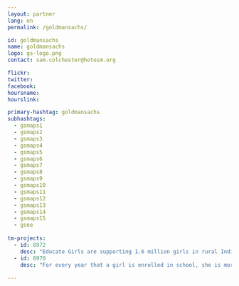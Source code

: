 ```yaml
---
layout: partner
lang: en
permalink: /goldmansachs/

id: goldmansachs
name: goldmansachs
logo: gs-logo.png
contact: sam.colchester@hotosm.org

flickr: 
twitter: 
facebook: 
hoursname:
hourslink:

primary-hashtag: goldmansachs
subhashtags:
  - gsmaps1
  - gsmaps2
  - gsmaps3
  - gsmaps4
  - gsmaps5
  - gsmaps6
  - gsmaps7
  - gsmaps8
  - gsmaps9
  - gsmaps10
  - gsmaps11
  - gsmaps12
  - gsmaps13
  - gsmaps14
  - gsmaps15
  - gsee
  
tm-projects:
  - id: 8972
    desc: "Educate Girls are supporting 1.6 million girls in rural India to gain access to education, and you can help them by mapping villages in rural India."
  - id: 8970
    desc: "For every year that a girl is enrolled in school, she is more likely to avoid early marriage and to survive childbirth. She will be less likely to suffer domestic violence, or be trafficked, and will have a higher future income."
    
---
```

